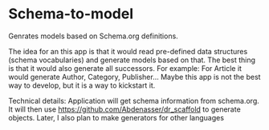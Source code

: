 # Schema-to-model
Genrates models based on Schema.org definitions.

The idea for an this app is that it would read pre-defined data structures (schema vocabularies) and generate models based on that. The best thing is that it would also generate all successors. For example: For Article it would generate Author, Category, Publisher... Maybe this app is not the best way to develop, but it is a way to kickstart it.

Technical details: Application will get schema information from schema.org. It will then use https://github.com/Abdenasser/dr_scaffold to generate objects. Later, I also plan to make generators for other languages
